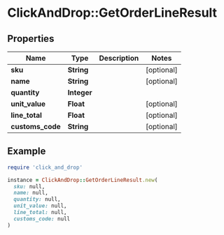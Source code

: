 # ClickAndDrop::GetOrderLineResult

## Properties

| Name | Type | Description | Notes |
| ---- | ---- | ----------- | ----- |
| **sku** | **String** |  | [optional] |
| **name** | **String** |  | [optional] |
| **quantity** | **Integer** |  |  |
| **unit_value** | **Float** |  | [optional] |
| **line_total** | **Float** |  | [optional] |
| **customs_code** | **String** |  | [optional] |

## Example

```ruby
require 'click_and_drop'

instance = ClickAndDrop::GetOrderLineResult.new(
  sku: null,
  name: null,
  quantity: null,
  unit_value: null,
  line_total: null,
  customs_code: null
)
```

